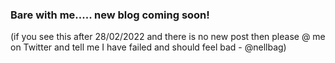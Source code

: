 ### Bare with me..... new blog coming soon!

(if you see this after 28/02/2022 and there is no new post then please @ me on Twitter and tell me I have failed and should feel bad - @nellbag)